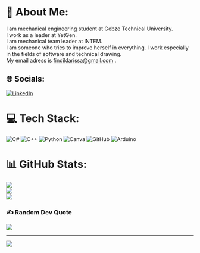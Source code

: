 # 💫 About Me:
I am mechanical engineering student at Gebze Technical University. <br>I work as a leader at YetGen.<br>I am mechanical team leader at INTEM.<br>I am someone who tries to improve herself in everything. I work especially in the fields of software and technical drawing.<br>My email adress is findiklarissa@gmail.com . 


## 🌐 Socials:
[![LinkedIn](https://img.shields.io/badge/LinkedIn-%230077B5.svg?logo=linkedin&logoColor=white)](https://linkedin.com/in/https://www.linkedihttps://www.linkedin.com/in/larissaf%C4%B1nd%C4%B1k/n.com/in/larissa-f%C4%B1nd%C4%B1k-3a105524b/) 

# 💻 Tech Stack:
![C#](https://img.shields.io/badge/c%23-%23239120.svg?style=for-the-badge&logo=csharp&logoColor=white) ![C++](https://img.shields.io/badge/c++-%2300599C.svg?style=for-the-badge&logo=c%2B%2B&logoColor=white) ![Python](https://img.shields.io/badge/python-3670A0?style=for-the-badge&logo=python&logoColor=ffdd54) ![Canva](https://img.shields.io/badge/Canva-%2300C4CC.svg?style=for-the-badge&logo=Canva&logoColor=white) ![GitHub](https://img.shields.io/badge/github-%23121011.svg?style=for-the-badge&logo=github&logoColor=white) ![Arduino](https://img.shields.io/badge/-Arduino-00979D?style=for-the-badge&logo=Arduino&logoColor=white)
# 📊 GitHub Stats:
![](https://github-readme-stats.vercel.app/api?username=mechvixey&theme=dark&hide_border=false&include_all_commits=true&count_private=true)<br/>
![](https://github-readme-streak-stats.herokuapp.com/?user=mechvixey&theme=dark&hide_border=false)<br/>
![](https://github-readme-stats.vercel.app/api/top-langs/?username=mechvixey&theme=dark&hide_border=false&include_all_commits=true&count_private=true&layout=compact)

### ✍️ Random Dev Quote
![](https://quotes-github-readme.vercel.app/api?type=horizontal&theme=radical)

---
[![](https://visitcount.itsvg.in/api?id=mechvixey&icon=0&color=2)](https://visitcount.itsvg.in)

<!-- Proudly created with GPRM ( https://gprm.itsvg.in ) -->
